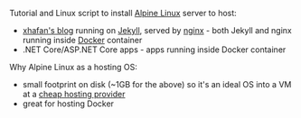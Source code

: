 Tutorial and Linux script to install [Alpine Linux](https://alpinelinux.org/) server to host:  

* [xhafan's blog](https://github.com/xhafan/blog) running on [Jekyll](https://github.com/jekyll/jekyll), served by [nginx](https://nginx.org/en/) - both Jekyll and nginx running inside [Docker](https://www.docker.com) container
* .NET Core/ASP.NET Core apps - apps running inside Docker container

Why Alpine Linux as a hosting OS:
    
* small footprint on disk (~1GB for the above) so it's an ideal OS into a VM at a [cheap hosting provider](https://news.ycombinator.com/item?id=16407294)
* great for hosting Docker